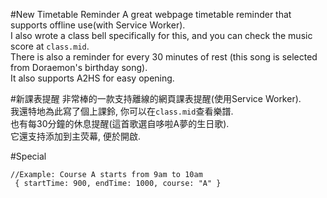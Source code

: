 #New Timetable Reminder
A great webpage timetable reminder that supports offline use(with Service Worker).  
I also wrote a class bell specifically for this, and you can check the music score at ``class.mid``.  
There is also a reminder for every 30 minutes of rest (this song is selected from Doraemon's birthday song).  
It also supports A2HS for easy opening.  

#新課表提醒
非常棒的一款支持離線的網頁課表提醒(使用Service Worker).  
我還特地為此寫了個上課鈴, 你可以在``class.mid``查看樂譜.  
也有每30分鐘的休息提醒(這首歌選自哆啦A夢的生日歌).  
它還支持添加到主荧幕, 便於開啟.  

#Special
```
//Example: Course A starts from 9am to 10am
 { startTime: 900, endTime: 1000, course: "A" }

```